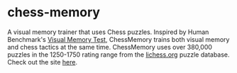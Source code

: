 # chess-memory
A visual memory trainer that uses Chess puzzles. Inspired by Human Benchmark's [Visual Memory Test](https://humanbenchmark.com/tests/memory), ChessMemory trains both visual memory and chess tactics at the same time. ChessMemory uses over 380,000 puzzles in the 1250-1750 rating range from the [lichess.org](https://lichess.org) puzzle database. Check out the site [here](https://tusharmurali.github.io/chess-memory/).
